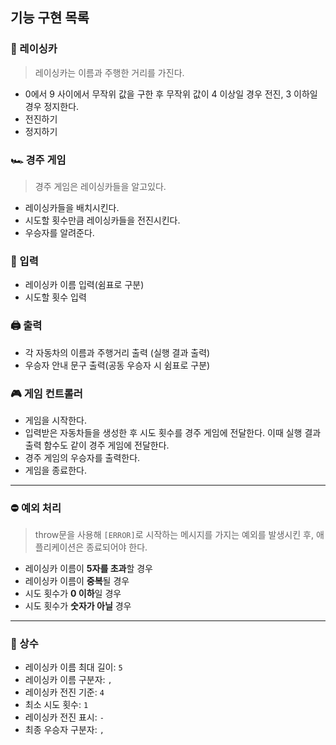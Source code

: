 ## 기능 구현 목록

### 🚗 레이싱카

> 레이싱카는 이름과 주행한 거리를 가진다.

- 0에서 9 사이에서 무작위 값을 구한 후 무작위 값이 4 이상일 경우 전진, 3 이하일 경우 정지한다.
- 전진하기
- 정지하기

### 🏎️ 경주 게임

> 경주 게임은 레이싱카들을 알고있다.

- 레이싱카들을 배치시킨다.
- 시도할 횟수만큼 레이싱카들을 전진시킨다.
- 우승자를 알려준다.

### 💬 입력

- 레이싱카 이름 입력(쉼표로 구분)
- 시도할 횟수 입력

### 🖨️ 출력

- 각 자동차의 이름과 주행거리 출력 (실행 결과 출력)
- 우승자 안내 문구 출력(공동 우승자 시 쉼표로 구분)

### 🎮 게임 컨트롤러

- 게임을 시작한다.
- 입력받은 자동차들을 생성한 후 시도 횟수를 경주 게임에 전달한다. 이때 실행 결과 출력 함수도 같이 경주 게임에 전달한다.
- 경주 게임의 우승자를 출력한다.
- 게임을 종료한다.

---

### ⛔️ 예외 처리

> throw문을 사용해 `[ERROR]`로 시작하는 메시지를 가지는 예외를 발생시킨 후, 애플리케이션은 종료되어야 한다.

- 레이싱카 이름이 **5자를 초과**할 경우
- 레이싱카 이름이 **중복**될 경우
- 시도 횟수가 **0 이하**일 경우
- 시도 횟수가 **숫자가 아닐** 경우

---

### 🧱 상수

- 레이싱카 이름 최대 길이: `5`
- 레이싱카 이름 구분자: `,`
- 레이싱카 전진 기준: `4`
- 최소 시도 횟수: `1`
- 레이싱카 전진 표시: `-`
- 최종 우승자 구분자: `,`
